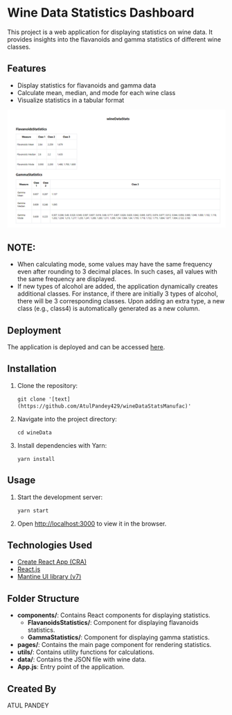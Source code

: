 # Wine Data Statistics Dashboard

This project is a web application for displaying statistics on wine data. It provides insights into the flavanoids and gamma statistics of different wine classes.

## Features

- Display statistics for flavanoids and gamma data
- Calculate mean, median, and mode for each wine class
- Visualize statistics in a tabular format

![UI Preview](/image.png)

## NOTE:
- When calculating mode, some values may have the same frequency even after rounding to 3 decimal places. In such cases, all values with the same frequency are displayed.
- If new types of alcohol are added, the application dynamically creates additional classes. For instance, if there are initially 3 types of alcohol, there will be 3 corresponding classes. Upon adding an extra type, a new class (e.g., class4) is automatically generated as a new column.


## Deployment

The application is deployed and can be accessed [here](https://6624ccfeb8e89884a4410065--polite-axolotl-31646f.netlify.app/).

## Installation

1. Clone the repository:

    ```
    git clone '[text](https://github.com/AtulPandey429/wineDataStatsManufac)'
    ```

2. Navigate into the project directory:

    ```
    cd wineData
    ```

3. Install dependencies with Yarn:

    ```
    yarn install
    ```

## Usage

1. Start the development server:

    ```
    yarn start
    ```

2. Open [http://localhost:3000](http://localhost:3000) to view it in the browser.

## Technologies Used

- [Create React App (CRA)](https://create-react-app.dev/)
- [React.js](https://reactjs.org/)
- [Mantine UI library (v7)](https://mantine.dev/)

## Folder Structure

- **components/**: Contains React components for displaying statistics.
  - **FlavanoidsStatistics/**: Component for displaying flavanoids statistics.
  - **GammaStatistics/**: Component for displaying gamma statistics.
- **pages/**: Contains the main page component for rendering statistics.
- **utils/**: Contains utility functions for calculations.
- **data/**: Contains the JSON file with wine data.
- **App.js**: Entry point of the application.

## Created By

ATUL PANDEY
